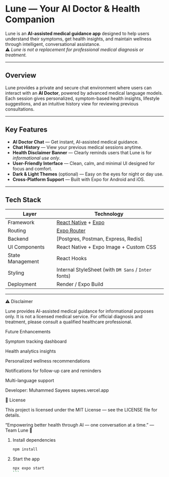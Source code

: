 # Lune — Your AI Doctor & Health Companion

Lune is an **AI-assisted medical guidance app** designed to help users understand their symptoms, get health insights, and maintain wellness through intelligent, conversational assistance.  
⚠️ *Lune is not a replacement for professional medical diagnosis or treatment.*

---

## Overview

Lune provides a private and secure chat environment where users can interact with an **AI Doctor**, powered by advanced medical language models.  
Each session gives personalized, symptom-based health insights, lifestyle suggestions, and an intuitive history view for reviewing previous consultations.

---

##  Key Features

- **AI Doctor Chat** — Get instant, AI-assisted medical guidance.  
- **Chat History** — View your previous medical sessions anytime.  
- **Health Disclaimer Banner** — Clearly reminds users that Lune is for *informational use only*.  
- **User-Friendly Interface** — Clean, calm, and minimal UI designed for focus and comfort.  
- **Dark & Light Themes** (optional) — Easy on the eyes for night or day use.  
- **Cross-Platform Support** — Built with Expo for Android and iOS.

---

##  Tech Stack

| Layer | Technology |
|-------|-------------|
| Framework | [React Native](https://reactnative.dev/) + [Expo](https://expo.dev/) |
| Routing | [Expo Router](https://expo.github.io/router/) |
| Backend | [Postgres, Postman, Express, Redis]|
| UI Components | React Native + Expo Image + Custom CSS |
| State Management | React Hooks |
| Styling | Internal StyleSheet (with `DM Sans` / `Inter` fonts) |
| Deployment | Render / Expo Build |

---

⚠️ Disclaimer

Lune provides AI-assisted medical guidance for informational purposes only.
It is not a licensed medical service. For official diagnosis and treatment, please consult a qualified healthcare professional.

Future Enhancements

Symptom tracking dashboard

Health analytics insights

Personalized wellness recommendations

Notifications for follow-up care and reminders

Multi-language support

Developer: Muhammed Sayees
sayees.vercel.app

🖤 License

This project is licensed under the MIT License — see the LICENSE
 file for details.

“Empowering better health through AI — one conversation at a time.”
— Team Lune 🌙



1. Install dependencies

   ```bash
   npm install
   ```

2. Start the app

   ```bash
   npx expo start
   ``` 
